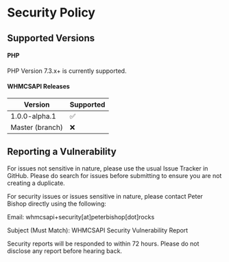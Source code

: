 # Security Policy

## Supported Versions

#### PHP
PHP Version 7.3.x+ is currently supported.

#### WHMCSAPI Releases
| Version         | Supported          |
| --------------- | ------------------ |
| 1.0.0-alpha.1   | :white_check_mark: |
| Master (branch) | :x:                |

## Reporting a Vulnerability

For issues not sensitive in nature, please use the usual Issue Tracker in GitHub.
Please do search for issues before submitting to ensure you are not creating a duplicate.

For security issues or issues sensitive in nature, please contact Peter Bishop directly using the following: 

Email: whmcsapi+security[at]peterbishop[dot]rocks

Subject (Must Match): WHMCSAPI Security Vulnerability Report

Security reports will be responded to within 72 hours. Please do not disclose any report before hearing back.
